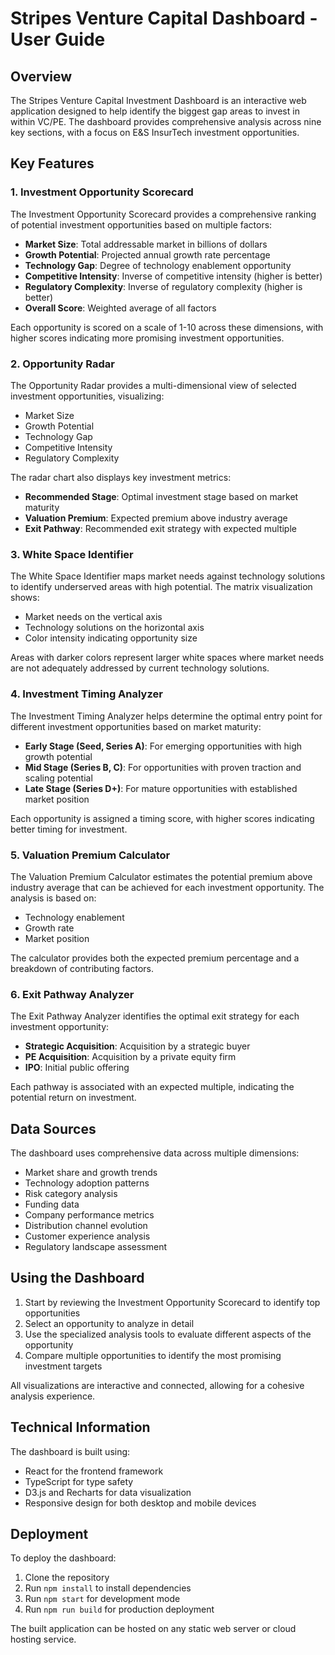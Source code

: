 # Stripes Venture Capital Dashboard - User Guide

## Overview

The Stripes Venture Capital Investment Dashboard is an interactive web application designed to help identify the biggest gap areas to invest in within VC/PE. The dashboard provides comprehensive analysis across nine key sections, with a focus on E&S InsurTech investment opportunities.

## Key Features

### 1. Investment Opportunity Scorecard

The Investment Opportunity Scorecard provides a comprehensive ranking of potential investment opportunities based on multiple factors:

- **Market Size**: Total addressable market in billions of dollars
- **Growth Potential**: Projected annual growth rate percentage
- **Technology Gap**: Degree of technology enablement opportunity
- **Competitive Intensity**: Inverse of competitive intensity (higher is better)
- **Regulatory Complexity**: Inverse of regulatory complexity (higher is better)
- **Overall Score**: Weighted average of all factors

Each opportunity is scored on a scale of 1-10 across these dimensions, with higher scores indicating more promising investment opportunities.

### 2. Opportunity Radar

The Opportunity Radar provides a multi-dimensional view of selected investment opportunities, visualizing:

- Market Size
- Growth Potential
- Technology Gap
- Competitive Intensity
- Regulatory Complexity

The radar chart also displays key investment metrics:
- **Recommended Stage**: Optimal investment stage based on market maturity
- **Valuation Premium**: Expected premium above industry average
- **Exit Pathway**: Recommended exit strategy with expected multiple

### 3. White Space Identifier

The White Space Identifier maps market needs against technology solutions to identify underserved areas with high potential. The matrix visualization shows:

- Market needs on the vertical axis
- Technology solutions on the horizontal axis
- Color intensity indicating opportunity size

Areas with darker colors represent larger white spaces where market needs are not adequately addressed by current technology solutions.

### 4. Investment Timing Analyzer

The Investment Timing Analyzer helps determine the optimal entry point for different investment opportunities based on market maturity:

- **Early Stage (Seed, Series A)**: For emerging opportunities with high growth potential
- **Mid Stage (Series B, C)**: For opportunities with proven traction and scaling potential
- **Late Stage (Series D+)**: For mature opportunities with established market position

Each opportunity is assigned a timing score, with higher scores indicating better timing for investment.

### 5. Valuation Premium Calculator

The Valuation Premium Calculator estimates the potential premium above industry average that can be achieved for each investment opportunity. The analysis is based on:

- Technology enablement
- Growth rate
- Market position

The calculator provides both the expected premium percentage and a breakdown of contributing factors.

### 6. Exit Pathway Analyzer

The Exit Pathway Analyzer identifies the optimal exit strategy for each investment opportunity:

- **Strategic Acquisition**: Acquisition by a strategic buyer
- **PE Acquisition**: Acquisition by a private equity firm
- **IPO**: Initial public offering

Each pathway is associated with an expected multiple, indicating the potential return on investment.

## Data Sources

The dashboard uses comprehensive data across multiple dimensions:

- Market share and growth trends
- Technology adoption patterns
- Risk category analysis
- Funding data
- Company performance metrics
- Distribution channel evolution
- Customer experience analysis
- Regulatory landscape assessment

## Using the Dashboard

1. Start by reviewing the Investment Opportunity Scorecard to identify top opportunities
2. Select an opportunity to analyze in detail
3. Use the specialized analysis tools to evaluate different aspects of the opportunity
4. Compare multiple opportunities to identify the most promising investment targets

All visualizations are interactive and connected, allowing for a cohesive analysis experience.

## Technical Information

The dashboard is built using:
- React for the frontend framework
- TypeScript for type safety
- D3.js and Recharts for data visualization
- Responsive design for both desktop and mobile devices

## Deployment

To deploy the dashboard:
1. Clone the repository
2. Run `npm install` to install dependencies
3. Run `npm start` for development mode
4. Run `npm run build` for production deployment

The built application can be hosted on any static web server or cloud hosting service.
